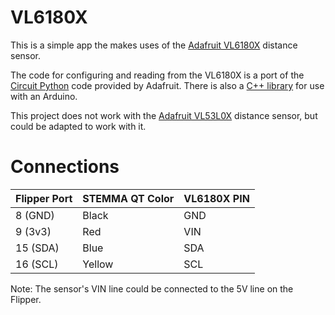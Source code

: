 # VL6180X

This is a simple app the makes uses of the [Adafruit VL6180X](https://www.adafruit.com/product/3316) distance sensor.

The code for configuring and reading from the VL6180X is a port of the [Circuit Python](https://github.com/adafruit/Adafruit_CircuitPython_VL6180X) code provided by Adafruit. There is also a [C++ library](https://github.com/adafruit/Adafruit_VL6180X) for use with an Arduino. 

This project does not work with the [Adafruit VL53L0X](https://www.adafruit.com/product/3317) distance sensor, but could be adapted to work with it.

# Connections

| Flipper Port | STEMMA QT Color | VL6180X PIN |
| ------------ | --------------- | ----------- |
| 8 (GND)      | Black           | GND         |
| 9 (3v3)      | Red             | VIN         |
| 15 (SDA)     | Blue            | SDA         |
| 16 (SCL)     | Yellow          | SCL         |

Note: The sensor's VIN line could be connected to the 5V line on the Flipper.

